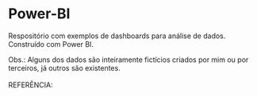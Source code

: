 # Power-BI
Respositório com exemplos de dashboards para análise de dados. Construído com Power BI.</br>

Obs.: Alguns dos dados são inteiramente fictícios criados por mim ou por terceiros, já outros são existentes.</br></br>
REFERÊNCIA:
